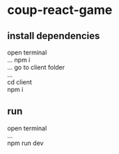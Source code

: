# coup-react-game

## install dependencies

open terminal\
...
npm i\
...
go to client folder\
...\
cd client\
npm i

## run

open terminal\
...\
npm run dev
